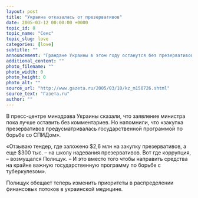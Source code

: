 ```yaml
---
layout: post
title: "Украина отказалась от презервативов"
date: 2005-03-12 00:00:00 +0000
topic_id: 8
topic_name: "Секс"
topic_slug: love
categories: [love]
subtitle: ""
announcement: "Граждане Украины в этом году останутся без презервативов. Министр здравоохранения страны Николай Полищук приказал отменить тендер на закупку резиновых изделий на крупную сумму, заложенную в бюджет его ведомства."
additional_content: ""
photo_filename: ""
photo_width: 0
photo_height: 0
photo_alt: ""
source_url: "http://www.gazeta.ru/2005/03/10/kz_m150726.shtml"
source_text: "Газета.ru"
author: ""
---
```

В пресс-центре минздрава Украины сказали, что заявление министра пока лучше оставить без комментариев. Но напомнили, что «закупка презервативов предусматривалась государственной программой по борьбе со СПИДом».

«Отзываю тендер, где заложено $2,6 млн на закупку презервативов, а еще $300 тыс. – на школу надевания презервативов. Вот где коррупция, – возмущался Полищук. – И это вместо того чтобы направить средства на крайне важную государственную программу по борьбе с туберкулезом».

Полищук обещает теперь изменить приоритеты в распределении финансовых потоков в украинской медицине.
